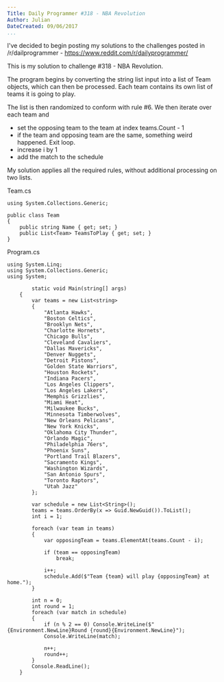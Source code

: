 ```yaml
---
Title: Daily Programmer #318 - NBA Revolution
Author: Julian
DateCreated: 09/06/2017
...
```

 
I've decided to begin posting my solutions to the challenges posted in /r/dailprogrammer - https://www.reddit.com/r/dailyprogrammer/
 
This is my solution to challenge #318 - NBA Revolution.
 
The program begins by converting the string list input into a list of Team objects, which can then be processed. Each team contains its own list of teams it is going to play.
 
The list is then randomized to conform with rule #6.
We then iterate over each team and
- set the opposing team to the team at index teams.Count - 1
- if the team and opposing team are the same, something weird happened. Exit loop.
- increase i by 1
- add the match to the schedule
 
My solution applies all the required rules, without additional processing on two lists.
 
Team.cs
 
    using System.Collections.Generic;
 
    public class Team
    {
        public string Name { get; set; }
        public List<Team> TeamsToPlay { get; set; }
    }
 
Program.cs
    
    using System.Linq;
    using System.Collections.Generic;
    using System;
 
            static void Main(string[] args)
        {
            var teams = new List<string>
            {
                "Atlanta Hawks",
                "Boston Celtics",
                "Brooklyn Nets",
                "Charlotte Hornets",
                "Chicago Bulls",
                "Cleveland Cavaliers",
                "Dallas Mavericks",
                "Denver Nuggets",
                "Detroit Pistons",
                "Golden State Warriors",
                "Houston Rockets",
                "Indiana Pacers",
                "Los Angeles Clippers",
                "Los Angeles Lakers",
                "Memphis Grizzlies",
                "Miami Heat",
                "Milwaukee Bucks",
                "Minnesota Timberwolves",
                "New Orleans Pelicans",
                "New York Knicks",
                "Oklahoma City Thunder",
                "Orlando Magic",
                "Philadelphia 76ers",
                "Phoenix Suns",
                "Portland Trail Blazers",
                "Sacramento Kings",
                "Washington Wizards",
                "San Antonio Spurs",
                "Toronto Raptors",
                "Utah Jazz"
            };
 
            var schedule = new List<String>();
            teams = teams.OrderBy(x => Guid.NewGuid()).ToList();
            int i = 1;
 
            foreach (var team in teams)
            {
                var opposingTeam = teams.ElementAt(teams.Count - i);
 
                if (team == opposingTeam)
                    break;
 
                i++;
                schedule.Add($"Team {team} will play {opposingTeam} at home.");
            }
 
            int n = 0;
            int round = 1;
            foreach (var match in schedule)
            {
                if (n % 2 == 0) Console.WriteLine($"{Environment.NewLine}Round {round}{Environment.NewLine}");
                Console.WriteLine(match);
 
                n++;
                round++;
            }
            Console.ReadLine();
        }
 
 
 
